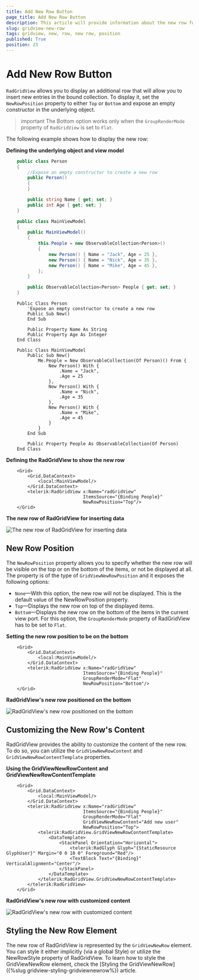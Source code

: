 ```yaml
---
title: Add New Row Button
page_title: Add New Row Button
description: This article will provide information about the new row functionality of Telerik UI for WPF RadGridView.
slug: gridview-new-row
tags: gridview, new, row, new row, position
published: True
position: 23
---
```


# Add New Row Button

`RadGridView` allows you to display an additional row that will allow you to insert new entries in the bound collection. To display it, set the `NewRowPosition` property to either `Top` or `Bottom` and expose an empty constructor in the underlying object.

>important The Bottom option works only when the `GroupRenderMode` property of `RadGridView` is set to `Flat`.

The following example shows how to display the new row:

__Defining the underlying object and view model__
```C#
    public class Person
    {
        //Expose an empty constructor to create a new row
        public Person()
        { 
        }

        public string Name { get; set; }
        public int Age { get; set; }
    }

    public class MainViewModel
    {
        public MainViewModel()
        {
            this.People = new ObservableCollection<Person>()
            {
                new Person() { Name = "Jack", Age = 25 },
                new Person() { Name = "Nick", Age = 35 },
                new Person() { Name = "Mike", Age = 45 },
            };
        }

        public ObservableCollection<Person> People { get; set; }
    }
```
```VB.NET
    Public Class Person
        'Expose an empty constructor to create a new row
        Public Sub New()
        End Sub

        Public Property Name As String
        Public Property Age As Integer
    End Class

    Public Class MainViewModel
        Public Sub New()
            Me.People = New ObservableCollection(Of Person)() From {
                New Person() With {
                    .Name = "Jack",
                    .Age = 25
                },
                New Person() With {
                    .Name = "Nick",
                    .Age = 35
                },
                New Person() With {
                    .Name = "Mike",
                    .Age = 45
                }
            }
        End Sub

        Public Property People As ObservableCollection(Of Person)
    End Class
```

__Defining the RadGridView to show the new row__
```XAML
    <Grid>
        <Grid.DataContext>
            <local:MainViewModel/>
        </Grid.DataContext>
        <telerik:RadGridView x:Name="radGridView"
                             ItemsSource="{Binding People}"
                             NewRowPosition="Top"/>
    </Grid>
```

__The new row of RadGridView for inserting data__

![The new row of RadGridView for inserting data](images/gridview-features-new-row-0.png)

## New Row Position

The `NewRowPosition` property allows you to specify whether the new row will be visible on the top or on the bottom of the items, or not be displayed at all. The property is of the type of `GridViewNewRowPosition` and it exposes the following options:

* `None`&mdash;With this option, the new row will not be displayed. This is the default value of the NewRowPosition property.
* `Top`&mdash;Displays the new row on top of the displayed items.
* `Bottom`&mdash;Displays the new row on the bottom of the items in the current view port. For this option, the `GroupRenderMode` property of RadGridView has to be set to `Flat`.

__Setting the new row position to be on the bottom__
```XAML
    <Grid>
        <Grid.DataContext>
            <local:MainViewModel/>
        </Grid.DataContext>
        <telerik:RadGridView x:Name="radGridView"
                             ItemsSource="{Binding People}"
                             GroupRenderMode="Flat"
                             NewRowPosition="Bottom"/>
    </Grid>
```

__RadGridView's new row positioned on the bottom__

![RadGridView's new row positioned on the bottom](images/gridview-features-new-row-1.png)

## Customizing the New Row's Content

RadGridView provides the ability to customize the content of the new row. To do so, you can utilize the `GridViewNewRowContent` and `GridViewNewRowContentTemplate` properties. 

__Using the GridViewNewRowContent and GridViewNewRowContentTemplate__
```XAML
    <Grid>
        <Grid.DataContext>
            <local:MainViewModel/>
        </Grid.DataContext>
        <telerik:RadGridView x:Name="radGridView"
                             ItemsSource="{Binding People}"
                             GroupRenderMode="Flat"
                             GridViewNewRowContent="Add new user"
                             NewRowPosition="Top">
            <telerik:RadGridView.GridViewNewRowContentTemplate>
                <DataTemplate>
                    <StackPanel Orientation="Horizontal">
                        <telerik:RadGlyph Glyph="{StaticResource GlyphUser}" Margin="0 0 10 0" Foreground="Red"/>
                        <TextBlock Text="{Binding}" VerticalAlignment="Center"/>
                    </StackPanel>
                </DataTemplate>
            </telerik:RadGridView.GridViewNewRowContentTemplate>
        </telerik:RadGridView>
    </Grid>
```

__RadGridView's new row with customized content__

![RadGridView's new row with customized content](images/gridview-features-new-row-2.png)

## Styling the New Row Element

The new row of RadGridView is represented by the `GridViewNewRow` element. You can style it either implicitly (via a global Style) or utilize the NewRowStyle property of RadGridView. To learn how to style the GridViewNewRow element, check the [Styling the GridViewNewRow]({%slug gridview-styling-gridviewnewrow%}) article.
